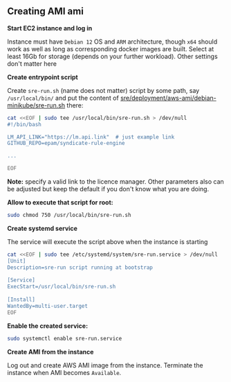 

## Creating AMI ami

**Start EC2 instance and log in**

Instance must have `Debian 12` OS and `ARM` architecture, though `x64` should work as well as long as 
corresponding docker images are built. Select at least 16Gb for storage (depends on your further workload). Other settings
don't matter here


**Create entrypoint script**

Create `sre-run.sh` (name does not matter) script by some path, say `/usr/local/bin/` and put the content of [sre/deployment/aws-ami/debian-minikube/sre-run.sh](./sre-run.sh) there:

```bash
cat <<EOF | sudo tee /usr/local/bin/sre-run.sh > /dev/null
#!/bin/bash

LM_API_LINK="https://lm.api.link"  # just example link
GITHUB_REPO=epam/syndicate-rule-engine

...

EOF
```

**Note:** specify a valid link to the licence manager. Other parameters also can be adjusted but keep the default
if you don't know what you are doing.

**Allow to execute that script for root:**

```bash
sudo chmod 750 /usr/local/bin/sre-run.sh
```

**Create systemd service**

The service will execute the script above when the instance is starting

```bash
cat <<EOF | sudo tee /etc/systemd/system/sre-run.service > /dev/null
[Unit]
Description=sre-run script running at bootstrap
 
[Service]
ExecStart=/usr/local/bin/sre-run.sh
 
[Install]
WantedBy=multi-user.target
EOF
```

**Enable the created service:**

```bash
sudo systemctl enable sre-run.service
```


**Create AMI from the instance**

Log out and create AWS AMI image from the instance. Terminate the instance when AMI becomes `Available`.
